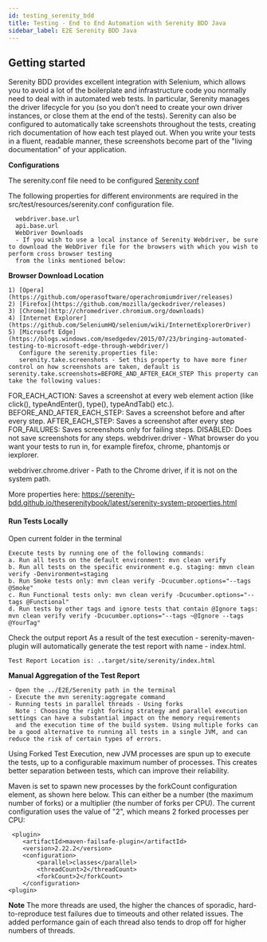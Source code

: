 ```yaml
---
id: testing_serenity_bdd
title: Testing - End to End Automation with Serenity BDD Java
sidebar_label: E2E Serenity BDD Java
---
```


## Getting started

Serenity BDD provides excellent integration with Selenium, which allows you to avoid a lot of the boilerplate and infrastructure code you normally need to deal with in automated web tests. 
In particular, Serenity manages the driver lifecycle for you (so you don’t need to create your own driver instances, or close them at the end of the tests). 
Serenity can also be configured to automatically take screenshots throughout the tests, creating rich documentation of how each test played out. 
When you write your tests in a fluent, readable manner, these screenshots become part of the "living documentation" of your application.


**Configurations**

The serenity.conf file need to be configured [Serenity conf](https://github.com/amido/stacks-webapp-template/blob/master/packages/scaffolding-cli/templates/test/xxAMIDOxx.xxSTACKSxx.E2E.Serenity/src/test/resources/serenity.conf)

The following properties for different environments are required in the src/test/resources/serenity.conf configuration file.
 ```
   webdriver.base.url
   api.base.url
   WebDriver Downloads
   - If you wish to use a local instance of Serenity Webdriver, be sure to download the WebDriver file for the browsers with which you wish to perform cross browser testing 
   from the links mentioned below:
```
**Browser Download Location**
```
1) [Opera](https://github.com/operasoftware/operachromiumdriver/releases)
2) [Firefox](https://github.com/mozilla/geckodriver/releases)
3) [Chrome](http://chromedriver.chromium.org/downloads)
4) [Internet Explorer](https://github.com/SeleniumHQ/selenium/wiki/InternetExplorerDriver)
5) [Microsoft Edge](https://blogs.windows.com/msedgedev/2015/07/23/bringing-automated-testing-to-microsoft-edge-through-webdriver/)
   Configure the serenity.properties file:
   serenity.take.screenshots - Set this property to have more finer control on how screenshots are taken, default is serenity.take.screenshots=BEFORE_AND_AFTER_EACH_STEP This property can take the following values:
```
FOR_EACH_ACTION: Saves a screenshot at every web element action (like click(), typeAndEnter(), type(), typeAndTab() etc.).
BEFORE_AND_AFTER_EACH_STEP: Saves a screenshot before and after every step.
AFTER_EACH_STEP: Saves a screenshot after every step
FOR_FAILURES: Saves screenshots only for failing steps.
DISABLED: Does not save screenshots for any steps.
webdriver.driver - What browser do you want your tests to run in, for example firefox, chrome, phantomjs or iexplorer.

webdriver.chrome.driver - Path to the Chrome driver, if it is not on the system path.

More properties here: https://serenity-bdd.github.io/theserenitybook/latest/serenity-system-properties.html

#### Run Tests Locally

Open current folder in the terminal
```
Execute tests by running one of the following commands:
a. Run all tests on the default environment: mvn clean verify
b. Run all tests on the specific environment e.g. staging: mmvn clean verify -Denvironment=staging
b. Run Smoke tests only: mvn clean verify -Dcucumber.options="--tags @Smoke"
c. Run Functional tests only: mvn clean verify -Dcucumber.options="--tags @Functional"
d. Run tests by other tags and ignore tests that contain @Ignore tags: mvn clean verify verify -Dcucumber.options="--tags ~@Ignore --tags @YourTag"
```
Check the output report
As a result of the test execution - serenity-maven-plugin will automatically generate the test report with name - index.html.

```
Test Report Location is: ..target/site/serenity/index.html
```

**Manual Aggregation of the Test Report**
```
- Open the ../E2E/Serenity path in the terminal
- Execute the mvn serenity:aggregate command
- Running tests in parallel threads - Using forks
  Note : Choosing the right forking strategy and parallel execution settings can have a substantial impact on the memory requirements
  and the execution time of the build system. Using multiple forks can be a good alternative to running all tests in a single JVM, and can reduce the risk of certain types of errors.
```

Using Forked Test Execution, new JVM processes are spun up to execute the tests, up to a configurable maximum number of processes.
This creates better separation between tests, which can improve their reliability.

Maven is set to spawn new processes by the forkCount configuration element, as shown here below. 
This can either be a number (the maximum number of forks) or a multiplier (the number of forks per CPU). The current configuration uses the value of "2", which means 2 forked processes per CPU:
```
 <plugin>
    <artifactId>maven-failsafe-plugin</artifactId>
    <version>2.22.2</version>
    <configuration>
        <parallel>classes</parallel>
        <threadCount>2</threadCount>
        <forkCount>2</forkCount>
    </configuration>
<plugin>
```
**Note**
The more threads are used, the higher the chances of sporadic, hard-to-reproduce test failures due to timeouts and other related issues. The added performance gain of each thread also tends to drop off for higher numbers of threads.
